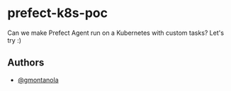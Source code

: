 # prefect-k8s-poc

Can we make Prefect Agent run on a Kubernetes with custom tasks? Let's try :)

## Authors

- [@gmontanola](https://www.github.com/gmontanola)
